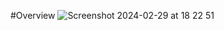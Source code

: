 #Overview
![Screenshot 2024-02-29 at 18 22 51](https://github.com/DanielTomaCucu/Recipe-Finder/assets/61708051/d029c97f-ba7c-47f1-9bd3-4152e56620d4)
